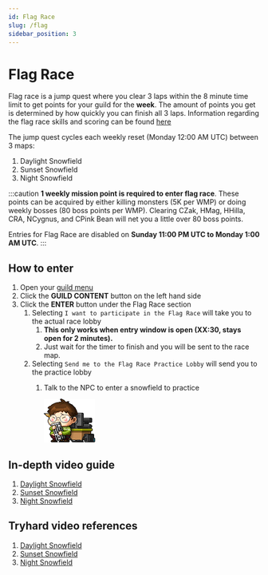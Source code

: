 ```yaml
---
id: Flag Race
slug: /flag
sidebar_position: 3
---
```


# Flag Race

Flag race is a jump quest where you clear 3 laps within the 8 minute time limit to get points for your guild for the **week**.
The amount of points you get is determined by how quickly you can finish all 3 laps.
Information regarding the flag race skills and scoring can be found [here](https://strategywiki.org/wiki/MapleStory/Flag_Race#Flag_Race_Skills)

The jump quest cycles each weekly reset (Monday 12:00 AM UTC) between 3 maps:
1. Daylight Snowfield
2. Sunset Snowfield
3. Night Snowfield

:::caution
**1 weekly mission point is required to enter flag race**.
These points can be acquired by either killing monsters (5K per WMP) or doing weekly bosses (80 boss points per WMP).
Clearing CZak, HMag, HHilla, CRA, NCygnus, and CPink Bean will net you a little over 80 boss points.

Entries for Flag Race are disabled on **Sunday 11:00 PM UTC to Monday 1:00 AM UTC**.
:::

## How to enter
1. Open your [guild menu](https://cdn.discordapp.com/attachments/919834461867216946/928064842840031272/unknown.png)
2. Click the **GUILD CONTENT** button on the left hand side
3. Click the **ENTER** button under the Flag Race section
   1. Selecting `I want to participate in the Flag Race` will take you to the actual race lobby
      1. **This only works when entry window is open (XX:30, stays open for 2 minutes).**
      2. Just wait for the timer to finish and you will be sent to the race map.
   2. Selecting `Send me to the Flag Race Practice Lobby` will send you to the practice lobby
      1. Talk to the NPC to enter a snowfield to practice

         ![Programmer Simon](../static/img/npcs/simon.png)

## In-depth video guide
1. [Daylight Snowfield](https://www.youtube.com/watch?v=B2nFwelk6lQ)
2. [Sunset Snowfield](https://www.youtube.com/watch?v=9g5VnuKfZhg)
3. [Night Snowfield](https://www.youtube.com/watch?v=xxHH5qM88Fg)

## Tryhard video references
1. [Daylight Snowfield](https://www.youtube.com/watch?v=4nRzz4Qtvks)
2. [Sunset Snowfield](https://www.youtube.com/watch?v=59iLrywSUU0)
3. [Night Snowfield](https://www.youtube.com/watch?v=guT0JBiON1I)

